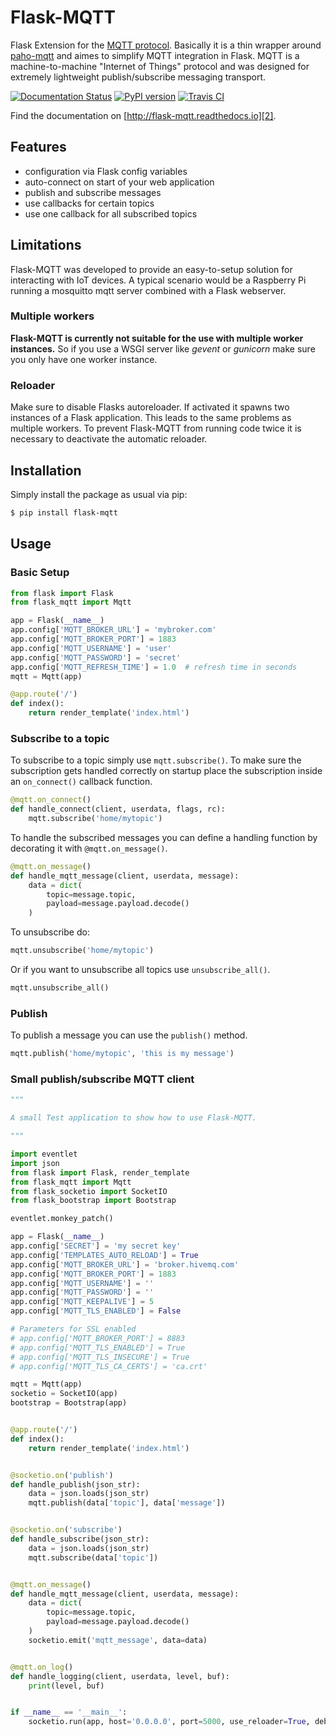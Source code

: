 # Flask-MQTT

Flask Extension for the [MQTT protocol][1]. Basically it is a thin wrapper
around [paho-mqtt][0] and aimes to simplify MQTT integration in Flask. MQTT is a
machine-to-machine "Internet of Things" protocol and was designed for extremely
lightweight publish/subscribe messaging transport.

[![Documentation Status](https://readthedocs.org/projects/flask-mqtt/badge/?version=latest)](http://flask-mqtt.readthedocs.io/en/latest/?badge=latest) [![PyPI version](https://badge.fury.io/py/Flask-MQTT.svg)](https://badge.fury.io/py/Flask-MQTT) [![Travis CI](https://travis-ci.org/stlehmann/Flask-MQTT.svg?branch=master)](https://travis-ci.org/stlehmann/Flask-MQTT.svg?branch=master)

Find the documentation on [http://flask-mqtt.readthedocs.io][2].

## Features

* configuration via Flask config variables
* auto-connect on start of your web application
* publish and subscribe messages
* use callbacks for certain topics
* use one callback for all subscribed topics

## Limitations

Flask-MQTT was developed to provide an easy-to-setup solution for interacting
with IoT devices. A typical scenario would be a Raspberry Pi running a
mosquitto mqtt server combined with a Flask webserver.

### Multiple workers

**Flask-MQTT is currently not suitable for the use with multiple worker
instances.** So if you use a WSGI server like *gevent* or *gunicorn* make sure
you only have one worker instance.

### Reloader

Make sure to disable Flasks autoreloader. If activated it spawns two
instances of a Flask application. This leads to the same problems as multiple
workers. To prevent Flask-MQTT from running code twice it is necessary to
deactivate the automatic reloader.

## Installation

Simply install the package as usual via pip:

```bash
$ pip install flask-mqtt
```

## Usage

### Basic Setup

```python
from flask import Flask
from flask_mqtt import Mqtt

app = Flask(__name__)
app.config['MQTT_BROKER_URL'] = 'mybroker.com'
app.config['MQTT_BROKER_PORT'] = 1883
app.config['MQTT_USERNAME'] = 'user'
app.config['MQTT_PASSWORD'] = 'secret'
app.config['MQTT_REFRESH_TIME'] = 1.0  # refresh time in seconds
mqtt = Mqtt(app)

@app.route('/')
def index():
    return render_template('index.html')

```

### Subscribe to a topic

To subscribe to a topic simply use `mqtt.subscribe()`. To make sure the
subscription gets handled correctly on startup place the subscription inside
an `on_connect()` callback function.

```python
@mqtt.on_connect()
def handle_connect(client, userdata, flags, rc):
    mqtt.subscribe('home/mytopic')
```

To handle the subscribed messages you can define a handling function by
decorating it with `@mqtt.on_message()`.

```python
@mqtt.on_message()
def handle_mqtt_message(client, userdata, message):
    data = dict(
        topic=message.topic,
        payload=message.payload.decode()
    )
```

To unsubscribe do:

```python
mqtt.unsubscribe('home/mytopic')
```

Or if you want to unsubscribe all topics use `unsubscribe_all()`.

```python
mqtt.unsubscribe_all()
```

### Publish

To publish a message you can use the `publish()` method.

```python
mqtt.publish('home/mytopic', 'this is my message')
```

### Small publish/subscribe MQTT client

```python
"""

A small Test application to show how to use Flask-MQTT.

"""

import eventlet
import json
from flask import Flask, render_template
from flask_mqtt import Mqtt
from flask_socketio import SocketIO
from flask_bootstrap import Bootstrap

eventlet.monkey_patch()

app = Flask(__name__)
app.config['SECRET'] = 'my secret key'
app.config['TEMPLATES_AUTO_RELOAD'] = True
app.config['MQTT_BROKER_URL'] = 'broker.hivemq.com'
app.config['MQTT_BROKER_PORT'] = 1883
app.config['MQTT_USERNAME'] = ''
app.config['MQTT_PASSWORD'] = ''
app.config['MQTT_KEEPALIVE'] = 5
app.config['MQTT_TLS_ENABLED'] = False

# Parameters for SSL enabled
# app.config['MQTT_BROKER_PORT'] = 8883
# app.config['MQTT_TLS_ENABLED'] = True
# app.config['MQTT_TLS_INSECURE'] = True
# app.config['MQTT_TLS_CA_CERTS'] = 'ca.crt'

mqtt = Mqtt(app)
socketio = SocketIO(app)
bootstrap = Bootstrap(app)


@app.route('/')
def index():
    return render_template('index.html')


@socketio.on('publish')
def handle_publish(json_str):
    data = json.loads(json_str)
    mqtt.publish(data['topic'], data['message'])


@socketio.on('subscribe')
def handle_subscribe(json_str):
    data = json.loads(json_str)
    mqtt.subscribe(data['topic'])


@mqtt.on_message()
def handle_mqtt_message(client, userdata, message):
    data = dict(
        topic=message.topic,
        payload=message.payload.decode()
    )
    socketio.emit('mqtt_message', data=data)


@mqtt.on_log()
def handle_logging(client, userdata, level, buf):
    print(level, buf)


if __name__ == '__main__':
    socketio.run(app, host='0.0.0.0', port=5000, use_reloader=True, debug=True)

```

[0]: https://github.com/eclipse/paho.mqtt.python
[1]: http://mqtt.org/
[2]: http://flask-mqtt.readthedocs.io/en/latest/
